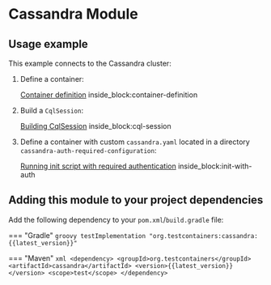 # Cassandra Module

## Usage example

This example connects to the Cassandra cluster:

1. Define a container:
    <!--codeinclude-->
    [Container definition](../../../modules/cassandra/src/test/java/org/testcontainers/cassandra/CassandraContainerTest.java) inside_block:container-definition
    <!--/codeinclude-->

2. Build a `CqlSession`:
    <!--codeinclude-->
    [Building CqlSession](../../../modules/cassandra/src/test/java/org/testcontainers/cassandra/CassandraContainerTest.java) inside_block:cql-session
    <!--/codeinclude-->

3. Define a container with custom `cassandra.yaml` located in a directory `cassandra-auth-required-configuration`:
    
    <!--codeinclude-->
    [Running init script with required authentication](../../../modules/cassandra/src/test/java/org/testcontainers/cassandra/CassandraContainerTest.java) inside_block:init-with-auth
    <!--/codeinclude-->

## Adding this module to your project dependencies

Add the following dependency to your `pom.xml`/`build.gradle` file:

=== "Gradle"
    ```groovy
    testImplementation "org.testcontainers:cassandra:{{latest_version}}"
    ```

=== "Maven"
    ```xml
    <dependency>
        <groupId>org.testcontainers</groupId>
        <artifactId>cassandra</artifactId>
        <version>{{latest_version}}</version>
        <scope>test</scope>
    </dependency>
    ```
